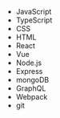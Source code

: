 - JavaScript
- TypeScript
- CSS
- HTML
- React
- Vue
- Node.js
- Express
- mongoDB
- GraphQL
- Webpack
- git

<!---
igor0sipov/igor0sipov is a ✨ special ✨ repository because its `README.md` (this file) appears on your GitHub profile.
You can click the Preview link to take a look at your changes.
--->
